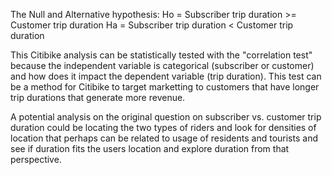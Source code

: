 The Null and Alternative hypothesis:
Ho = Subscriber trip duration >= Customer trip duration
Ha = Subscriber trip duration < Customer trip duration

This Citibike analysis can be statistically tested with the "correlation test" because the independent 
variable is categorical (subscriber or customer) and how does it impact the dependent variable (trip duration). 
This test can be a method for Citibike to target marketting to customers that have longer trip 
durations that generate more revenue.

A potential analysis on the original question on subscriber vs. customer trip duration could be locating the two types of riders and look for densities of location that perhaps can be related to usage of residents and tourists and see if duration fits the users location and explore duration from that perspective.
